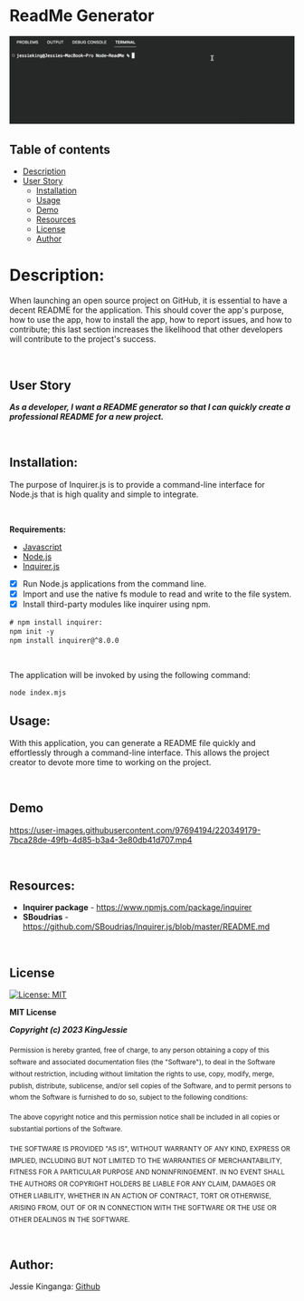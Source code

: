 # ReadMe Generator
![screenshot](images/cli.gif)

## Table of contents
  - [Description](#description)
  - [User Story](#user-story)
      - [Installation](#installation)
      - [Usage](#usage)
      - [Demo](#demo)
      - [Resources](#resources)
      - [License](#license)
      - [Author](#author)
      

# Description:
When launching an open source project on GitHub, it is essential to have a decent README for the application. This should cover the app's purpose, how to use the app, how to install the app, how to report issues, and how to contribute; this last section increases the likelihood that other developers will contribute to the project's success. 

<br>

## **User Story**

***As a developer, I want a README generator so that I can quickly create a professional README for a new project.***

<br>

## **Installation:**
The purpose of Inquirer.js is to provide a command-line interface for Node.js that is high quality and simple to integrate.

<br>

**Requirements:**
* [Javascript](https://www.javascript.com/)
* [Node.js](http://nodejs.org)
* [Inquirer.js](https://github.com/inquirer/inquirer.js)

- [x] Run Node.js applications from the command line.
- [x] Import and use the native fs module to read and write to the file system.
- [x] Install third-party modules like inquirer using npm.

```
# npm install inquirer:
npm init -y
npm install inquirer@^8.0.0
```

<br>

The application will be invoked by using the following command:

```bash
node index.mjs
```

## Usage:
With this application, you can generate a README file quickly and effortlessly through a command-line interface. This allows the project creator to devote more time to working on the project.

<br>
 
## Demo


https://user-images.githubusercontent.com/97694194/220349179-7bca28de-49fb-4d85-b3a4-3e80db41d707.mp4



<br>

## Resources:
- **Inquirer package** - https://www.npmjs.com/package/inquirer
- **SBoudrias** - https://github.com/SBoudrias/Inquirer.js/blob/master/README.md

<br>

## License
[![License: MIT](https://img.shields.io/badge/License-MIT-yellow.svg)](https://opensource.org/licenses/MIT)

**MIT License**

***Copyright (c) 2023 KingJessie***

<sub>Permission is hereby granted, free of charge, to any person obtaining a copy of this software and associated documentation files (the "Software"), to deal in the Software without restriction, including without limitation the rights to use, copy, modify, merge, publish, distribute, sublicense, and/or sell copies of the Software, and to permit persons to whom the Software is furnished to do so, subject to the following conditions:</sub>

<sub>The above copyright notice and this permission notice shall be included in all copies or substantial portions of the Software.</sub>

<sub>THE SOFTWARE IS PROVIDED "AS IS", WITHOUT WARRANTY OF ANY KIND, EXPRESS OR IMPLIED, INCLUDING BUT NOT LIMITED TO THE WARRANTIES OF MERCHANTABILITY, FITNESS FOR A PARTICULAR PURPOSE AND NONINFRINGEMENT. IN NO EVENT SHALL THE AUTHORS OR COPYRIGHT HOLDERS BE LIABLE FOR ANY CLAIM, DAMAGES OR OTHER LIABILITY, WHETHER IN AN ACTION OF CONTRACT, TORT OR OTHERWISE, ARISING FROM, OUT OF OR IN CONNECTION WITH THE SOFTWARE OR THE USE OR OTHER DEALINGS IN THE SOFTWARE.</sub>

<br>

## Author:
Jessie Kinganga: 
[Github](https://github.com/KingJessie)

